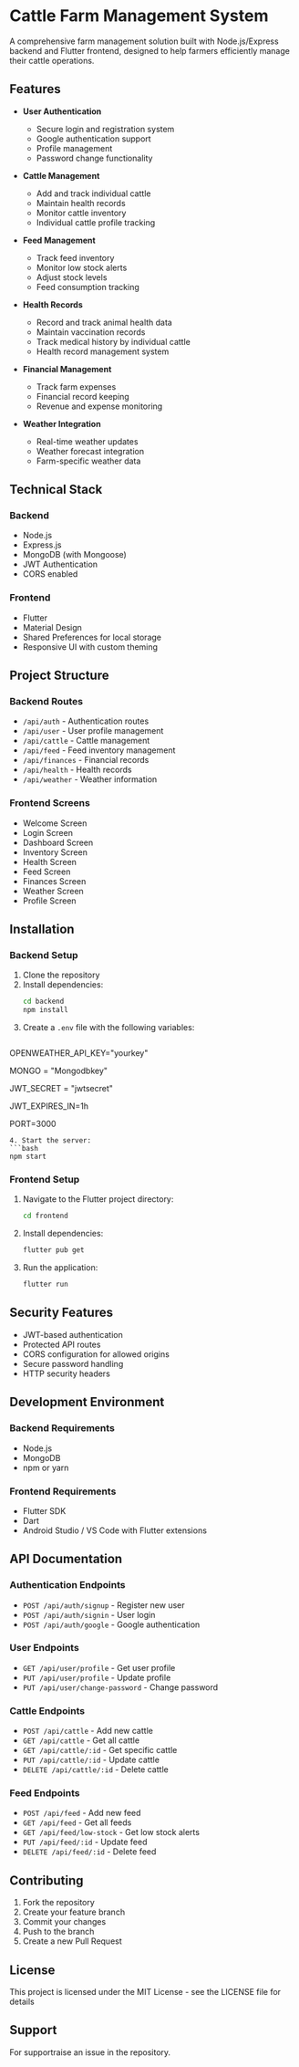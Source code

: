 # Cattle Farm Management System

A comprehensive farm management solution built with Node.js/Express backend and Flutter frontend, designed to help farmers efficiently manage their cattle operations.

## Features

- **User Authentication**
  - Secure login and registration system
  - Google authentication support
  - Profile management
  - Password change functionality

- **Cattle Management**
  - Add and track individual cattle
  - Maintain health records
  - Monitor cattle inventory
  - Individual cattle profile tracking

- **Feed Management**
  - Track feed inventory
  - Monitor low stock alerts
  - Adjust stock levels
  - Feed consumption tracking

- **Health Records**
  - Record and track animal health data
  - Maintain vaccination records
  - Track medical history by individual cattle
  - Health record management system

- **Financial Management**
  - Track farm expenses
  - Financial record keeping
  - Revenue and expense monitoring

- **Weather Integration**
  - Real-time weather updates
  - Weather forecast integration
  - Farm-specific weather data

## Technical Stack

### Backend
- Node.js
- Express.js
- MongoDB (with Mongoose)
- JWT Authentication
- CORS enabled

### Frontend
- Flutter
- Material Design
- Shared Preferences for local storage
- Responsive UI with custom theming

## Project Structure

### Backend Routes
- `/api/auth` - Authentication routes
- `/api/user` - User profile management
- `/api/cattle` - Cattle management
- `/api/feed` - Feed inventory management
- `/api/finances` - Financial records
- `/api/health` - Health records
- `/api/weather` - Weather information

### Frontend Screens
- Welcome Screen
- Login Screen
- Dashboard Screen
- Inventory Screen
- Health Screen
- Feed Screen
- Finances Screen
- Weather Screen
- Profile Screen

## Installation

### Backend Setup
1. Clone the repository
2. Install dependencies:
   ```bash
   cd backend
   npm install
   ```
3. Create a `.env` file with the following variables:
   ```
OPENWEATHER_API_KEY="yourkey"

MONGO = "Mongodbkey"

JWT_SECRET = "jwtsecret"

JWT_EXPIRES_IN=1h

PORT=3000

   ```
4. Start the server:
   ```bash
   npm start
   ```

### Frontend Setup
1. Navigate to the Flutter project directory:
   ```bash
   cd frontend
   ```
2. Install dependencies:
   ```bash
   flutter pub get
   ```
3. Run the application:
   ```bash
   flutter run
   ```

## Security Features

- JWT-based authentication
- Protected API routes
- CORS configuration for allowed origins
- Secure password handling
- HTTP security headers

## Development Environment

### Backend Requirements
- Node.js
- MongoDB
- npm or yarn

### Frontend Requirements
- Flutter SDK
- Dart
- Android Studio / VS Code with Flutter extensions

## API Documentation

### Authentication Endpoints
- `POST /api/auth/signup` - Register new user
- `POST /api/auth/signin` - User login
- `POST /api/auth/google` - Google authentication

### User Endpoints
- `GET /api/user/profile` - Get user profile
- `PUT /api/user/profile` - Update profile
- `PUT /api/user/change-password` - Change password

### Cattle Endpoints
- `POST /api/cattle` - Add new cattle
- `GET /api/cattle` - Get all cattle
- `GET /api/cattle/:id` - Get specific cattle
- `PUT /api/cattle/:id` - Update cattle
- `DELETE /api/cattle/:id` - Delete cattle

### Feed Endpoints
- `POST /api/feed` - Add new feed
- `GET /api/feed` - Get all feeds
- `GET /api/feed/low-stock` - Get low stock alerts
- `PUT /api/feed/:id` - Update feed
- `DELETE /api/feed/:id` - Delete feed

## Contributing

1. Fork the repository
2. Create your feature branch
3. Commit your changes
4. Push to the branch
5. Create a new Pull Request

## License

This project is licensed under the MIT License - see the LICENSE file for details

## Support

For supportraise an issue in the repository.
